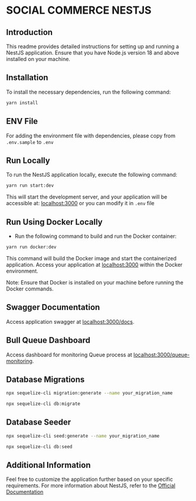 # SOCIAL COMMERCE NESTJS

## Introduction

This readme provides detailed instructions for setting up and running a NestJS application. Ensure that you have Node.js version 18 and above installed on your machine.

## Installation

To install the necessary dependencies, run the following command:

```bash
yarn install
```

## ENV File

For adding the environment file with dependencies, please copy from `.env.sample` to `.env`

## Run Locally

To run the NestJS application locally, execute the following command:

```bash
yarn run start:dev
```

This will start the development server, and your application will be accessible at: [localhost:3000](http://localhost:3000/) or you can modify it in `.env` file

## Run Using Docker Locally

- Run the following command to build and run the Docker container:

```bash
yarn run docker:dev
```

This command will build the Docker image and start the containerized application. Access your application at [localhost:3000](http://localhost:3000/) within the Docker environment.

Note: Ensure that Docker is installed on your machine before running the Docker commands.

## Swagger Documentation

Access application swagger at [localhost:3000/docs](http://localhost:3000/docs).

## Bull Queue Dashboard

Access dashboard for monitoring Queue process at [localhost:3000/queue-monitoring](http://localhost:3000/queue-monitoring).

## Database Migrations

```bash
npx sequelize-cli migration:generate --name your_migration_name
```

```bash
npx sequelize-cli db:migrate
```

## Database Seeder

```bash
npx sequelize-cli seed:generate --name your_migration_name
```

```bash
npx sequelize-cli db:seed
```

## Additional Information

Feel free to customize the application further based on your specific requirements. For more information about NestJS, refer to the [Official Documentation](https://nestjs.com/)
